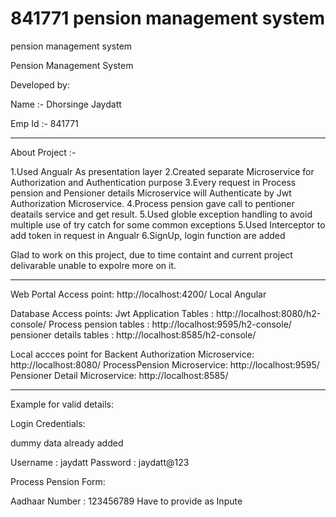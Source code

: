# 841771 pension management system

pension management system


Pension Management System

Developed by:

Name :- Dhorsinge Jaydatt

Emp Id :- 841771

--------------------------------------------------------------------------------------------------

About Project :-

1.Used Angualr As presentation layer
2.Created separate Microservice for Authorization and Authentication purpose
3.Every request in Process pension and Pensioner details Microservice will Authenticate by Jwt Authorization Microservice.
4.Process pension gave call to pentioner deatails service and get result.
5.Used globle exception handling to avoid multiple use of try catch for some common exceptions
5.Used Interceptor to add token in request in Angualr
6.SignUp, login function are added


Glad to work on this project, due to time containt and current project delivarable unable to expolre more on it.


--------------------------------------------------------------------------------------------------
Web Portal Access point: http://localhost:4200/ Local Angular

Database Access points:
Jwt Application Tables : http://localhost:8080/h2-console/
Process pension tables : http://localhost:9595/h2-console/
pensioner details tables : http://localhost:8585/h2-console/


Local accces point for Backent
Authorization Microservice: http://localhost:8080/
ProcessPension Microservice: http://localhost:9595/
Pensioner Detail Microservice: http://localhost:8585/

--------------------------------------------------------------------------------------------------

Example for valid details:

Login Credentials:

dummy data already added

Username : jaydatt
Password : jaydatt@123


Process Pension Form:

Aadhaar Number : 123456789   Have to provide as Inpute

